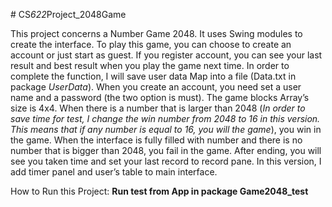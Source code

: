 #   C S _ 6 2 2 _ P r o j e c t _ 2 0 4 8 G a m e 



This project concerns a Number Game 2048. It uses Swing modules to create the interface. To play this
game, you can choose to create an account or just start as guest. If you register account, you can see your last result and best result when you play
the game next time. In order to complete the function, I will save user data Map into a file (Data.txt in package *UserData*). When you create an
account, you need set a user name and a password (the two option is must). The game blocks Array’s size is 4x4. When there is a
number that is larger than 2048 (*In order to save time for test, I change the win number from 2048 to 16 in this version. This means
that if any number is equal to 16, you will the game*), you win in the game. When the interface is fully filled with number
and there is no number that is bigger than 2048, you fail in the game. After ending, you will see you taken time and set your last record to record
pane.  In this version, I add timer panel and user’s table to main interface.

How to Run this Project:
**Run test from App in package Game2048_test**